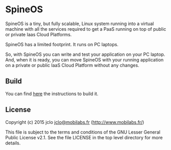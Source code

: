 # SpineOS

SpineOS is a tiny, but fully scalable, Linux system running into a virtual machine with all the services required to get a PaaS running on top of public or private Iaas Cloud Platforms.

SpineOS has a limited footprint. It runs on PC laptops.

So, with SpineOS you can write and test your application on your PC laptop. And, when it is ready, you can move SpineOS with your running application on a private or public IaaS Cloud Platform without any changes.


## Build

You can find [here](http://spineos.mobilabs.fr/spineos-doc.html) the instructions to build it.


## License

Copyright (c) 2015 jclo <jclo@mobilabs.fr> (http://www.mobilabs.fr/) 

This file is subject to the terms and conditions of the GNU Lesser
General Public License v2.1. See the file LICENSE in the top level
directory for more details.
